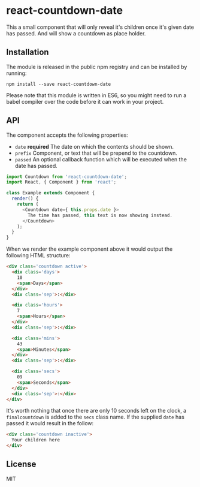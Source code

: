 # react-countdown-date

This a small component that will only reveal it's children once it's given date
has passed. And will show a countdown as place holder.

## Installation

The module is released in the public npm registry and can be installed by
running:

```
npm install --save react-countdown-date
```

Please note that this module is written in ES6, so you might need to run a babel
compiler over the code before it can work in your project.

## API

The component accepts the following properties:

- `date` **required** The date on which the contents should be shown.
- `prefix` Component, or text that will be prepend to the countdown.
- `passed` An optional callback function which will be executed when the date
  has passed.

```js
import Countdown from 'react-countdown-date';
import React, { Component } from 'react';

class Example extends Component {
  render() {
    return (
      <Countdown date={ this.props.date }>
        The time has passed, this text is now showing instead.
      </Countdown>
    );
  }
}
```

When we render the example component above it would output the following HTML
structure:

```html
<div class='countdown active'>
  <div class='days'>
    10
    <span>Days</span>
  </div>
  <div class='sep'>:</div>

  <div class='hours'>
    7
    <span>Hours</span>
  </div>
  <div class='sep'>:</div>

  <div class='mins'>
    43
    <span>Minutes</span>
  </div>
  <div class='sep'>:</div>

  <div class='secs'>
    09
    <span>Seconds</span>
  </div>
  <div class='sep'>:</div>
</div>
```

It's worth nothing that once there are only 10 seconds left on the clock,
a `finalcountdown` is added to the `secs` class name. If the supplied `date` has
passed it would result in the follow:

```html
<div class='countdown inactive'>
  Your children here
</div>
```

## License

MIT
